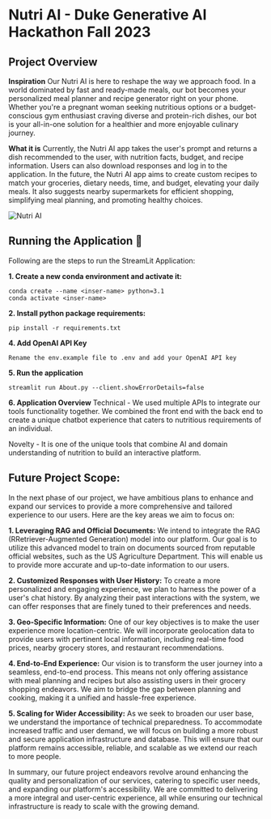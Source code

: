# Nutri AI - Duke Generative AI Hackathon Fall 2023

## Project Overview
**Inspiration**
Our Nutri AI is here to reshape the way we approach food. In a world dominated by fast and ready-made meals, our bot becomes your personalized meal planner and recipe generator right on your phone. Whether you're a pregnant woman seeking nutritious options or a budget-conscious gym enthusiast craving diverse and protein-rich dishes, our bot is your all-in-one solution for a healthier and more enjoyable culinary journey.

**What it is**
Currently, the Nutri AI app takes the user's prompt and returns a dish recommended to the user, with nutrition facts, budget, and recipe information. Users can also download responses and log in to the application.
In the future, the Nutri AI app aims to create custom recipes to match your groceries, dietary needs, time, and budget, elevating your daily meals. It also suggests nearby supermarkets for efficient shopping, simplifying meal planning, and promoting healthy choices.

![Nutri AI](https://github.com/ayushg245/Nutri-AI---Generative-AI-Hackathon/blob/main/png/nutri_ai.png)


## Running the Application 🧨  
Following are the steps to run the StreamLit Application: 

**1. Create a new conda environment and activate it:** 
```
conda create --name <inser-name> python=3.1
conda activate <inser-name>
```
**2. Install python package requirements:** 
```
pip install -r requirements.txt 
```
**4. Add OpenAI API Key**
```
Rename the env.example file to .env and add your OpenAI API key
```
**5. Run the application**
```
streamlit run About.py --client.showErrorDetails=false
```
**6. Application Overview**
Technical - We used multiple APIs to integrate our tools functionality together. We combined the front end with the back end to create a unique chatbot experience that caters to nutritious requirements of an individual. 

Novelty - It is one of the unique tools that combine AI and domain understanding of nutrition to build an interactive platform. 

## Future Project Scope:

In the next phase of our project, we have ambitious plans to enhance and expand our services to provide a more comprehensive and tailored experience to our users. Here are the key areas we aim to focus on:

**1. Leveraging RAG and Official Documents:** We intend to integrate the RAG (RRetriever-Augmented Generation) model into our platform. Our goal is to utilize this advanced model to train on documents sourced from reputable official websites, such as the US Agriculture Department. This will enable us to provide more accurate and up-to-date information to our users.

**2. Customized Responses with User History:** To create a more personalized and engaging experience, we plan to harness the power of a user's chat history. By analyzing their past interactions with the system, we can offer responses that are finely tuned to their preferences and needs.

**3. Geo-Specific Information:** One of our key objectives is to make the user experience more location-centric. We will incorporate geolocation data to provide users with pertinent local information, including real-time food prices, nearby grocery stores, and restaurant recommendations.

**4. End-to-End Experience:** Our vision is to transform the user journey into a seamless, end-to-end process. This means not only offering assistance with meal planning and recipes but also assisting users in their grocery shopping endeavors. We aim to bridge the gap between planning and cooking, making it a unified and hassle-free experience.

**5. Scaling for Wider Accessibility:** As we seek to broaden our user base, we understand the importance of technical preparedness. To accommodate increased traffic and user demand, we will focus on building a more robust and secure application infrastructure and database. This will ensure that our platform remains accessible, reliable, and scalable as we extend our reach to more people.

In summary, our future project endeavors revolve around enhancing the quality and personalization of our services, catering to specific user needs, and expanding our platform's accessibility. We are committed to delivering a more integral and user-centric experience, all while ensuring our technical infrastructure is ready to scale with the growing demand.


